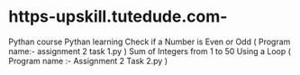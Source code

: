# https-upskill.tutedude.com-
Pythan course
Pythan learning Check if a Number is Even or Odd ( Program name:- assignment 2 task 1.py )
Sum of Integers from 1 to 50 Using a Loop ( Program name :- Assignment 2 Task 2.py )
